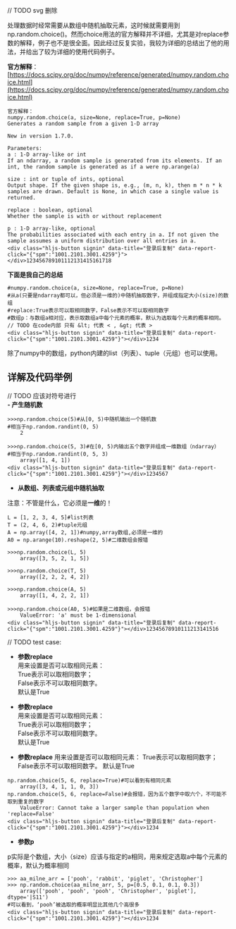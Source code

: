 // TODO
svg 删除
 
处理数据时经常需要从数组中随机抽取元素，这时候就需要用到np.random.choice()。然而choice用法的官方解释并不详细，尤其是对replace参数的解释，例子也不是很全面。因此经过反复实验，我较为详细的总结出了他的用法，并给出了较为详细的使用代码例子。

**官方解释**：[https://docs.scipy.org/doc/numpy/reference/generated/numpy.random.choice.html](https://docs.scipy.org/doc/numpy/reference/generated/numpy.random.choice.html)

```
官方解释：
numpy.random.choice(a, size=None, replace=True, p=None)
Generates a random sample from a given 1-D array

New in version 1.7.0.

Parameters:	
a : 1-D array-like or int
If an ndarray, a random sample is generated from its elements. If an int, the random sample is generated as if a were np.arange(a)

size : int or tuple of ints, optional
Output shape. If the given shape is, e.g., (m, n, k), then m * n * k samples are drawn. Default is None, in which case a single value is returned.

replace : boolean, optional
Whether the sample is with or without replacement

p : 1-D array-like, optional
The probabilities associated with each entry in a. If not given the sample assumes a uniform distribution over all entries in a.
<div class="hljs-button signin" data-title="登录后复制" data-report-click="{"spm":"1001.2101.3001.4259"}"></div>123456789101112131415161718
```

**下面是我自己的总结**

```
#numpy.random.choice(a, size=None, replace=True, p=None)
#从a(只要是ndarray都可以，但必须是一维的)中随机抽取数字，并组成指定大小(size)的数组
#replace:True表示可以取相同数字，False表示不可以取相同数字
#数组p：与数组a相对应，表示取数组a中每个元素的概率，默认为选取每个元素的概率相同。
// TODO 在code内部 只有 &lt; 代表 < , &gt; 代表 >
<div class="hljs-button signin" data-title="登录后复制" data-report-click="{"spm":"1001.2101.3001.4259"}"></div>1234
```

除了numpy中的数组，python内建的list（列表）、tuple（元组）也可以使用。

## []()[]()**详解及代码举例**

// TODO 应该对符号进行 \
**- 产生随机数**

```
>>>np.random.choice(5)#从[0, 5)中随机输出一个随机数
#相当于np.random.randint(0, 5)
	2

>>>np.random.choice(5, 3)#在[0, 5)内输出五个数字并组成一维数组（ndarray）
#相当于np.random.randint(0, 5, 3)
	array([1, 4, 1])
<div class="hljs-button signin" data-title="登录后复制" data-report-click="{"spm":"1001.2101.3001.4259"}"></div>1234567
```

*  **从数组、列表或元组中随机抽取**

注意：不管是什么，它必须是**一维**的！

```
L = [1, 2, 3, 4, 5]#list列表
T = (2, 4, 6, 2)#tuple元组
A = np.array([4, 2, 1])#numpy,array数组,必须是一维的
A0 = np.arange(10).reshape(2, 5)#二维数组会报错

>>>np.random.choice(L, 5)
	array([3, 5, 2, 1, 5])
	
>>>np.random.choice(T, 5)
	array([2, 2, 2, 4, 2])
 
>>>np.random.choice(A, 5)
	array([1, 4, 2, 2, 1])

>>>np.random.choice(A0, 5)#如果是二维数组，会报错
	ValueError: 'a' must be 1-dimensional
<div class="hljs-button signin" data-title="登录后复制" data-report-click="{"spm":"1001.2101.3001.4259"}"></div>12345678910111213141516
```

// TODO
test case:

<ul>
<li><strong>参数replace</strong><br>
用来设置是否可以取相同元素：<br>
True表示可以取相同数字；<br>
False表示不可以取相同数字。<br>
默认是True</li>
</ul>

*   **参数replace**  
    用来设置是否可以取相同元素：  
    True表示可以取相同数字；  
    False表示不可以取相同数字。  
    默认是True



*  **参数replace** 用来设置是否可以取相同元素： True表示可以取相同数字； False表示不可以取相同数字。 默认是True

```
np.random.choice(5, 6, replace=True)#可以看到有相同元素
	array([3, 4, 1, 1, 0, 3])
np.random.choice(5, 6, replace=False)#会报错，因为五个数字中取六个，不可能不取到重复的数字
	ValueError: Cannot take a larger sample than population when 'replace=False'
<div class="hljs-button signin" data-title="登录后复制" data-report-click="{"spm":"1001.2101.3001.4259"}"></div>1234
```

*  **参数p**

p实际是个数组，大小（size）应该与指定的a相同，用来规定选取a中每个元素的概率，默认为概率相同

```
>>> aa_milne_arr = ['pooh', 'rabbit', 'piglet', 'Christopher']
>>> np.random.choice(aa_milne_arr, 5, p=[0.5, 0.1, 0.1, 0.3])
	array(['pooh', 'pooh', 'pooh', 'Christopher', 'piglet'], dtype='|S11')
#可以看到，‘pooh’被选取的概率明显比其他几个高很多
<div class="hljs-button signin" data-title="登录后复制" data-report-click="{"spm":"1001.2101.3001.4259"}"></div>1234
```
